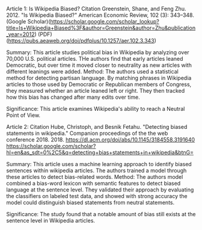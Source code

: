 Article 1: Is Wikipedia Biased?
Citation 
Greenstein, Shane, and Feng Zhu. 2012. "Is Wikipedia Biased?" 
American Economic Review, 102 (3): 343–348. 
(Google Scholar)(https://scholar.google.com/scholar_lookup?title=Is+Wikipedia+Biased%3F&author=Greenstein&author=Zhu&publication_year=2012) 
(PDF) (https://pubs.aeaweb.org/doi/pdfplus/10.1257/aer.102.3.343)

Summary: This article studies political bias in Wikipedia by analyzing over 70,000 U.S. political articles. THe authors find that early articles leaned Democratic, but over time it moved closer to neutrality as new articles with different leanings were added.
Method: The authors used a statistical method for detecting partisan language. By matching phrases in Wikipedia articles to those used by Democratic or Republican members of Congress, they measured whether an article leaned left or right. They then tracked how this bias has changed after many edits over time.

Significance: This article examines Wikipedia's ability to reach a Neutral Point of View.

Article 2:
Citation
Hube, Christoph, and Besnik Fetahu. "Detecting biased statements in wikipedia." Companion proceedings of the the web conference 2018. 2018.
https://dl.acm.org/doi/abs/10.1145/3184558.3191640
https://scholar.google.com/scholar?hl=en&as_sdt=0%2C5&q=detecting+bias+statements+in+wikipedia&btnG=

Summary: This article uses a machine learning approach to identify biased sentences within wikipedia articles. The authors trained a model through these articles to detect bias-related words.
Method: The authors model combined a bias-word lexicon with semantic features to detect biased language at the sentence level. They validated their approach by evaluating the classifiers on labeled test data, and showed with strong accuracy the model could distinguish biased statements from neutral statements.

Significance: The study found that a notable amount of bias still exists at the sentence level in Wikipedia articles.